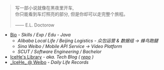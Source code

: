 <!-- > 好记性不如烂博客 -->

<!-- Done is better than perfect. -->

> 写一部小说就像在黑夜里开车, <br/>你只能看到车灯照亮的部分, 但是你却可以走完整个旅程。<br/><br/>—— E.L. Doctorow

- [Bio](/marks/bio.md) - _Skills / Exp / Edu - Java_
    - _Alibaba Local Life / Beijing Logistics - 众包运营 & 数据组 → 蜂鸟跑腿_
    - _Sina Weibo / Mobile API Service → Video Platform_
    - _SCUT / Software Engineering / Bachelor_
- [IceHe's Library](https://icehe.xyz/#/) - _aka. Tech Blog ( [repo](https://github.com/IceHe/lib) )_
- [\_IceHe\_ @ Weibo](https://weibo.com/icedes) - _Daily Life Records_

<!-- ### Hi there 👋 -->

<!--
**IceHe/IceHe** is a ✨ _special_ ✨ repository because its `README.md` (this file) appears on your GitHub profile.

Here are some ideas to get you started:

- 🔭 I’m currently working on ...
- 🌱 I’m currently learning ...
- 👯 I’m looking to collaborate on ...
- 🤔 I’m looking for help with ...
- 💬 Ask me about ...
- 📫 How to reach me: ...
- 😄 Pronouns: ...
- ⚡ Fun fact: ...
-->
